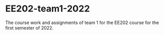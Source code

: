 # EE202-team1-2022
The course work and assignments of team 1 for the EE202 course for the first semester of 2022.
